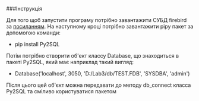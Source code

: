 ###Інструкція

Для того щоб запустити програму потрібно завантажити СУБД firebird
за [посиланням](https://firebirdsql.org/en/firebird-3-0/).
На наступному кроці потрібно завантажити pipy пакет за допомогою команди:
* pip install Py2SQL

Потім потрібно створити об'ект классу Database, що знаходиться
в пакеті Py2SQL, який має наприклад такий вигляд: 
* Database('localhost', 3050, 'D:/Lab3/db/TEST.FDB', 'SYSDBA', 'admin')

Після цього цей об'єкт можна передавати до методу db_connect класса Py2SQL
та сміливо користуватися пакетом
